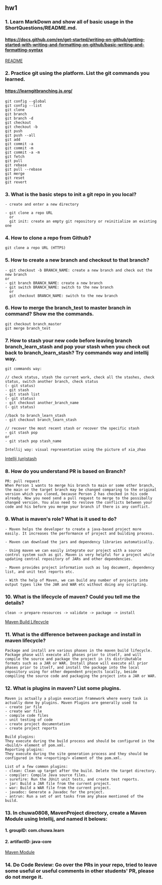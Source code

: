 ## hw1

### 1. Learn **MarkDown** and show all of basic usage in the **ShortQuestions/README.md**.
#### https://docs.github.com/en/get-started/writing-on-github/getting-started-with-writing-and-formatting-on-github/basic-writing-and-formatting-syntax

[README](https://github.com/TAIsRich/chuwa0808/blob/Flora_Zhong/hw1/ShortQuestions/HW1/README.md)

### 2. Practice git using the platform. List the git commands you learned.
#### https://learngitbranching.js.org/

```
git config --global
git config --list
git clone
git branch 
git branch -d
git checkout
git checkout -b
git push 
git push --all
git add
git commit -a
git commit -m
git commit -a -m
git fetch
git pull
git rebase
git pull --rebase
git merge
git reset
git revert
```

### 3. What is the basic steps to init a git repo in you local?

```
- create and enter a new directory

- git clone a repo URL 
  or 
  git init: create an empty git repository or reinitialize an existing one
```

### 4. How to clone a repo from Github?

```
git clone a repo URL (HTTPS)
```

### 5. How to create a new branch and checkout to that branch?

```
- git checkout -b BRANCH_NAME: create a new branch and check out the new branch 
or 
- git branch BRANCH_NAME: create a new branch
- git switch BRANCH_NAME: switch to the new branch
  or 
  git checkout BRANCH_NAME: switch to the new branch
```

### 6. How to merge the branch_test to master branch in command? Show me the commands.

```
git checkout branch_master
git merge branch_test
```

### 7. How to **stash** your new code before leaving branch **branch_learn_stash** and pop your stash when you check out back to **branch_learn_stash**? Try commands way and intellij way.

```
git commands way:

// check status, stash the current work, check all the stashes, check status, switch another branch, check status
(- git status)
- git stash
- git stash list
(- git status)
- git checkout another_branch_name
(- git status)

//back to branch_learn_stash
- git checkout branch_learn_stash

// recover the most recent stash or recover the specific stash
- git stash pop
or 
- git stach pop stash_name
```

```
Intellij way: visual representation using the picture of xia_zhao
```

[Intellij (un)stash](./intellij_(un)stash.png)

### 8. How do you understand **PR is based on Branch**?

```
PR: pull request
When Person 1 wants to merge his branch to main or some other branch, the main or the target branch may be changed comparing to the original version which you cloned, because Person 2 has checked in his code already. Now you need send a pull request to merge to the possibally changed version. You also need to reslove the conflicts between your code and his before you merge your branch if there is any conflict.   
```

### 9. What is maven's role? What is it used to do?

```
- Maven helps the developer to create a java-based project more easily. It increases the performance of project and building process.

- Maven can download the jars and dependency libraries automatically.

- Using maven we can easily integrate our project with a source control system such as git. Maven is very helpful for a project while updating central repository of JARs and other dependencies.

- Maven provides project information such as log document, dependency list, and unit test reports etc.

- With the help of Maven, we can build any number of projects into output types like the JAR and WAR etc without doing any scripting.
```

### 10. What is the lifecycle of maven? Could you tell me the details?

```
clean -> prepare-resources -> validate -> package -> install
```
[Maven Build Lifecycle](./maven_build_lifecycle.png)

### 11. What is the difference between package and install in maven lifecycle?

```
Package and install are various phases in the maven build lifecycle. Package phase will execute all phases prior to itself, and will compile the source and package the project in its distributable formats such as a JAR or WAR. Install phase will execute all prior phases prior to itself, and install the package into the local repository using for other dependent projects locally, beside compiling the source code and packaging the project into a JAR or WAR. 
```

### 12. What is plugins in maven? List some plugins.

```
Maven is actually a plugin execution framework where every task is actually done by plugins. Maven Plugins are generally used to
- create jar file
- create war file
- compile code files
- unit testing of code
- create project documentation
- create project reports

Build plugins: 
They execute during the build process and should be configured in the <build/> element of pom.xml.
Reporting plugins:
They execute during the site generation process and they should be configured in the <reporting/> element of the pom.xml.

List of a few common plugins: 
- clean: Clean up target after the build. Delete the target directory.
- compiler: Compile Java source files.
- surefire: Run the JUnit unit tests, and create test reports.
- jar: Build a JAR file from the current project.
- war: Build a WAR file from the current project.
- javadoc: Generate a Javadoc for the project.
- antrun: Run a set of ant tasks from any phase mentioned of the build.
```

### 13. In **chuwa0808**, **MavenProject** directory, create a Maven Module using Intellij, and named it belows:
#### 1. groupID: com.chuwa.learn
#### 2. artifactID: java-core

[Maven Module](https://github.com/TAIsRich/chuwa0808/blob/flora_zhong/hw1/MavenProject/module/pom.xml)

### 14. Do Code Review: Go over the PRs in your repo, tried to leave some useful or useful comments in other students' PR, please **do not** merge it.